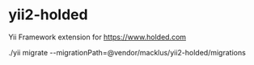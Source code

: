# yii2-holded
Yii Framework extension for https://www.holded.com


./yii migrate --migrationPath=@vendor/macklus/yii2-holded/migrations